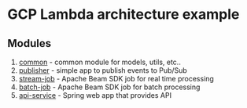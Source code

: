 # GCP Lambda architecture example

## Modules
1. [common](./common/README.md) - common module for models, utils, etc..
1. [publisher](./publisher/README.md) - simple app to publish events to Pub/Sub
1. [stream-job](./stream-job/README.md) - Apache Beam SDK job for real time processing
1. [batch-job](./batch-job/README.md) - Apache Beam SDK job for batch processing
1. [api-service](./api-service/README.md) - Spring web app that provides API